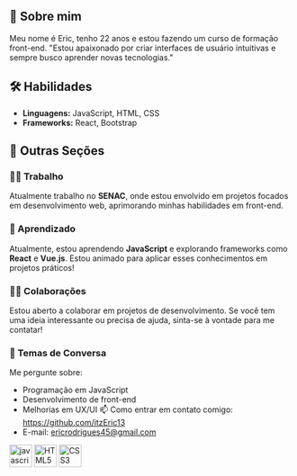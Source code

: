 
## 🚀 Sobre mim
Meu nome é Eric, tenho 22 anos e estou fazendo um curso de formação front-end.
"Estou apaixonado por criar interfaces de usuário intuitivas e sempre busco aprender novas tecnologias."



## 🛠 Habilidades
- **Linguagens:** JavaScript, HTML, CSS
- **Frameworks:** React, Bootstrap


## 🌟 Outras Seções

### 👩‍💻 Trabalho
Atualmente trabalho no **SENAC**, onde estou envolvido em projetos focados em desenvolvimento web, aprimorando minhas habilidades em front-end.

### 🧠 Aprendizado
Atualmente, estou aprendendo **JavaScript** e explorando frameworks como **React** e **Vue.js**. Estou animado para aplicar esses conhecimentos em projetos práticos!

### 👯‍♀️ Colaborações
Estou aberto a colaborar em projetos de desenvolvimento. Se você tem uma ideia interessante ou precisa de ajuda, sinta-se à vontade para me contatar!

### 💬 Temas de Conversa
Me pergunte sobre:
- Programação em JavaScript
- Desenvolvimento de front-end
- Melhorias em UX/UI
📫 Como entrar em contato comigo: https://github.com/itzEric13
- E-mail: ericrodrigues45@gmail.com

<div align="left">
  <img src="https://cdn.jsdelivr.net/gh/devicons/devicon/icons/javascript/javascript-original.svg" height="40" alt="javascript logo"  />
  <img src="https://cdn.jsdelivr.net/gh/devicons/devicon/icons/html5/html5-original.svg" height="40" alt="HTML5 logo" />
  <img src="https://cdn.jsdelivr.net/gh/devicons/devicon/icons/css3/css3-original.svg" height="40" alt="CSS3 logo" />
  <img width="12" />
</div>


